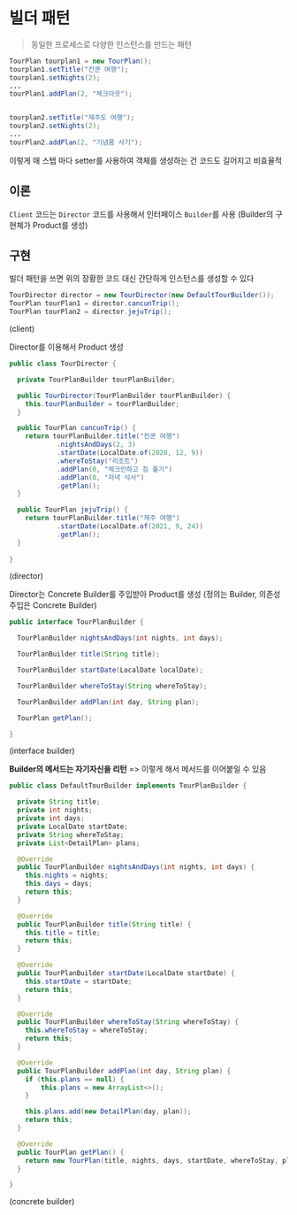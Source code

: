 # 빌더 패턴

> 동일한 프로세스로 다양한 인스턴스를 만드는 패턴

```java
TourPlan tourplan1 = new TourPlan();
tourplan1.setTitle("칸쿤 여행");
tourplan1.setNights(2);
...
tourPlan1.addPlan(2, "체크아웃");


tourplan2.setTitle("제주도 여행");
tourplan2.setNights(2);
...
tourPlan2.addPlan(2, "기념품 사기");
```

이렇게 매 스텝 마다 setter를 사용하여 객체를 생성하는 건 코드도 길어지고 비효율적

## 이론

`Client` 코드는 `Director` 코드를 사용해서 인터페이스 `Builder`를 사용
(Builder의 구현체가 Product를 생성)

## 구현

빌더 패턴을 쓰면 위의 장황한 코드 대신 간단하게 인스턴스를 생성할 수 있다

```java
TourDirector director = new TourDirector(new DefaultTourBuilder());
TourPlan tourPlan1 = director.cancunTrip();
TourPlan tourPlan2 = director.jejuTrip();
```

(client)

Director를 이용해서 Product 생성

```java
public class TourDirector {

  private TourPlanBuilder tourPlanBuilder;

  public TourDirector(TourPlanBuilder tourPlanBuilder) {
    this.tourPlanBuilder = tourPlanBuilder;
  }

  public TourPlan cancunTrip() {
    return tourPlanBuilder.title("칸쿤 여행")
            .nightsAndDays(2, 3)
            .startDate(LocalDate.of(2020, 12, 9))
            .whereToStay("리조트")
            .addPlan(0, "체크인하고 짐 풀기")
            .addPlan(0, "저녁 식사")
            .getPlan();
  }

  public TourPlan jejuTrip() {
    return tourPlanBuilder.title("제주 여행")
            .startDate(LocalDate.of(2021, 9, 24))
            .getPlan();
  }
  
}
```

(director)

Director는 Concrete Builder를 주입받아 Product를 생성 (정의는 Builder, 의존성 주입은 Concrete Builder)

```java
public interface TourPlanBuilder {

  TourPlanBuilder nightsAndDays(int nights, int days);

  TourPlanBuilder title(String title);

  TourPlanBuilder startDate(LocalDate localDate);

  TourPlanBuilder whereToStay(String whereToStay);

  TourPlanBuilder addPlan(int day, String plan);

  TourPlan getPlan();

}
```

(interface builder)

**Builder의 메서드는 자기자신을 리턴** => 이렇게 해서 메서드를 이어붙일 수 있음

```java
public class DefaultTourBuilder implements TourPlanBuilder {

  private String title;
  private int nights;
  private int days;
  private LocalDate startDate;
  private String whereToStay;
  private List<DetailPlan> plans;

  @Override
  public TourPlanBuilder nightsAndDays(int nights, int days) {
    this.nights = nights;
    this.days = days;
    return this;
  }

  @Override
  public TourPlanBuilder title(String title) {
    this.title = title;
    return this;
  }

  @Override
  public TourPlanBuilder startDate(LocalDate startDate) {
    this.startDate = startDate;
    return this;
  }

  @Override
  public TourPlanBuilder whereToStay(String whereToStay) {
    this.whereToStay = whereToStay;
    return this;
  }

  @Override
  public TourPlanBuilder addPlan(int day, String plan) {
    if (this.plans == null) {
        this.plans = new ArrayList<>();
    }

    this.plans.add(new DetailPlan(day, plan));
    return this;
  }

  @Override
  public TourPlan getPlan() {
    return new TourPlan(title, nights, days, startDate, whereToStay, plans);
  }

}
```
(concrete builder)